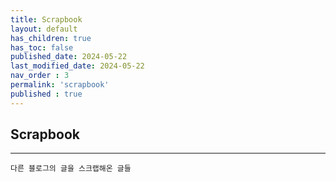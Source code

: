 ```yaml
---
title: Scrapbook
layout: default
has_children: true
has_toc: false
published_date: 2024-05-22
last_modified_date: 2024-05-22
nav_order : 3
permalink: 'scrapbook'
published : true
---
```


## Scrapbook

---

`다른 블로그의 글을 스크랩해온 글들`